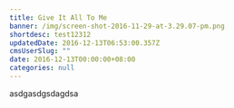 ```yaml
---
title: Give It All To Me
banner: /img/screen-shot-2016-11-29-at-3.29.07-pm.png
shortdesc: test12312
updatedDate: 2016-12-13T06:53:00.357Z
cmsUserSlug: ""
date: 2016-12-13T00:00:00+08:00
categories: null
---
```


asdgasdgsdagdsa